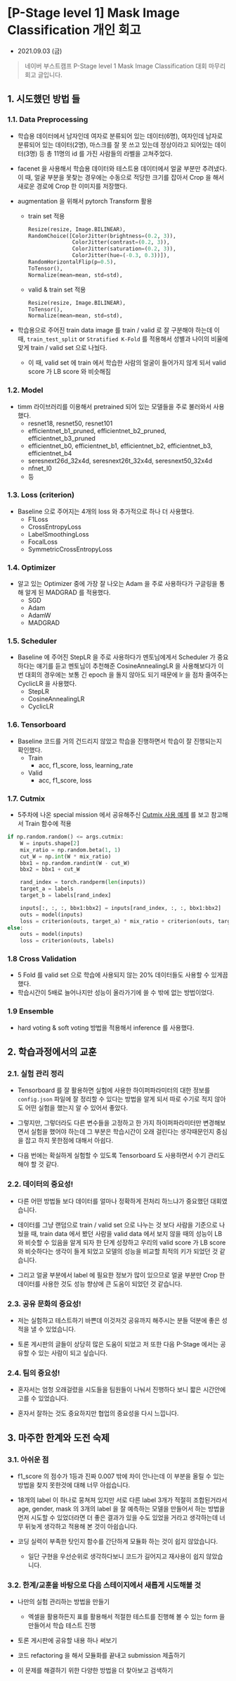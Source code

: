 # [P-Stage level 1] Mask Image Classification 개인 회고

- 2021.09.03 (금)

> 네이버 부스트캠프 P-Stage level 1 Mask Image Classification 
> 대회 마무리 회고 글입니다.

## 1. 시도했던 방법 들

### 1.1. Data Preprocessing

- 학습용 데이터에서 남자인데 여자로 분류되어 있는 데이터(6명), 여자인데 남자로 분류되어 있는 데이터(2명),
마스크를 잘 못 쓰고 있는데 정상이라고 되어있는 데이터(3명) 등 총 11명의 id 를 가진 사람들의 라벨을 고쳐주었다.
- facenet 을 사용해서 학습용 데이터와 테스트용 데이터에서 얼굴 부분만 추려냈다. 이 때,
얼굴 부분을 못찾는 경우에는 수동으로 적당한 크기를 잡아서 Crop 을 해서 새로운 경로에 Crop 한 이미지를 저장했다.
- augmentation 을 위해서 pytorch Transform 활용
  - train set 적용
    ```python
    Resize(resize, Image.BILINEAR),
    RandomChoice([ColorJitter(brightness=(0.2, 3)),
                  ColorJitter(contrast=(0.2, 3)),
                  ColorJitter(saturation=(0.2, 3)),
                  ColorJitter(hue=(-0.3, 0.3))]),
    RandomHorizontalFlip(p=0.5),
    ToTensor(),
    Normalize(mean=mean, std=std),
    ```
 
  - valid & train set 적용
    ```python
    Resize(resize, Image.BILINEAR),
    ToTensor(),
    Normalize(mean=mean, std=std),
    ```
    
- 학습용으로 주어진 train data image 를 train / valid 로 잘 구분해야 하는데 이 때,
`train_test_split` or `Stratified K-Fold` 를 적용해서 성별과 나이의 비율에 맞게
train / valid set 으로 나눴다.
  - 이 때, valid set 에 train 에서 학습한 사람의 얼굴이 들어가지 않게 되서 
  valid score 가 LB score 와 비슷해짐

### 1.2. Model

- timm 라이브러리를 이용해서 pretrained 되어 있는 모델들을 주로 불러와서 사용했다.
  - resnet18, resnet50, resnet101
  - efficientnet_b1_pruned, efficientnet_b2_pruned, efficientnet_b3_pruned
  - efficientnet_b0, efficientnet_b1, efficientnet_b2, efficientnet_b3, efficientnet_b4
  - seresnext26d_32x4d, seresnext26t_32x4d, seresnext50_32x4d
  - nfnet_l0
  - 등

### 1.3. Loss (criterion)

- Baseline 으로 주어지는 4개의 loss 와 추가적으로 하나 더 사용했다.
  - F1Loss
  - CrossEntropyLoss
  - LabelSmoothingLoss
  - FocalLoss
  - SymmetricCrossEntropyLoss

### 1.4. Optimizer

- 알고 있는 Optimizer 중에 가장 잘 나오는 Adam 을 주로 사용하다가
구글링을 통해 알게 된 MADGRAD 를 적용했다.
  - SGD
  - Adam
  - AdamW
  - MADGRAD

### 1.5. Scheduler

- Baseline 에 주어진 StepLR 을 주로 사용하다가 멘토님에게서 Scheduler 가 중요하다는 얘기를 듣고
멘토님이 추천해준 CosineAnnealingLR 을 사용해보다가 이번 대회의 경우에는 보통 긴 epoch 을 돌지 않아도
되기 때문에 lr 을 점차 줄여주는 CyclicLR 을 사용했다.
  - StepLR
  - CosineAnnealingLR
  - CyclicLR

### 1.6. Tensorboard

- Baseline 코드를 거의 건드리지 않았고 학습을 진행하면서 학습이 잘 진행되는지 확인했다.
  - Train
    - acc, f1_score, loss, learning_rate
  - Valid
    - acc, f1_score, loss

### 1.7. Cutmix

- 5주차에 나온 special mission 에서 공유해주신 [Cutmix 사용 예제](https://www.kaggle.com/debanga/cutmix-in-python) 를 보고 
참고해서 Train 함수에 적용

```python
if np.random.random() <= args.cutmix:
    W = inputs.shape[2]
    mix_ratio = np.random.beta(1, 1)
    cut_W = np.int(W * mix_ratio)
    bbx1 = np.random.randint(W - cut_W)
    bbx2 = bbx1 + cut_W

    rand_index = torch.randperm(len(inputs))
    target_a = labels
    target_b = labels[rand_index]

    inputs[:, :, :, bbx1:bbx2] = inputs[rand_index, :, :, bbx1:bbx2]
    outs = model(inputs)
    loss = criterion(outs, target_a) * mix_ratio + criterion(outs, target_b) * (1. - mix_ratio)
else:
    outs = model(inputs)
    loss = criterion(outs, labels)
```

### 1.8 Cross Validation

- 5 Fold 를 valid set 으로 학습에 사용되지 않는 20% 데이터들도 사용할 수 있게끔 했다.
- 학습시간이 5배로 늘어나지만 성능이 올라가기에 쓸 수 밖에 없는 방법이었다.

### 1.9 Ensemble

- hard voting & soft voting 방법을 적용해서 inference 를 사용했다.

## 2. 학습과정에서의 교훈

### 2.1. 실험 관리 정리 

- Tensorboard 를 잘 활용하면 실험에 사용한 하이퍼파라미터의 대한 정보를 `config.json` 파일에 
잘 정리할 수 있다는 방법을 알게 되서 따로 수기로 적지 않아도 어떤 실험을 했는지 알 수 있어서 좋았다.
 
- 그렇지만, 그렇더라도 다른 변수들을 고정하고 한 가지 하이퍼파라미터만 변경해보면서 실험을 했어야 하는데
그 부분은 학습시간이 오래 걸린다는 생각때문인지 중심을 잡고 하지 못한점에 대해서 아쉽다.

- 다음 번에는 확실하게 실험할 수 있도록 Tensorboard 도 사용하면서 수기 관리도 해야 할 것 같다.
  
### 2.2. 데이터의 중요성!

- 다른 어떤 방법들 보다 데이터를 얼마나 정확하게 전처리 하느냐가 중요했던 대회였습니다.

- 데이터를 그냥 랜덤으로 train / valid set 으로 나누는 것 보다 사람을 기준으로 나눴을 때,
train data 에서 봤던 사람을 valid data 에서 보지 않을 때의 성능이 LB 와 비슷할 수 있음을 
알게 되자 한 단계 성장하고 우리의 valid score 가 LB score 와 비슷하다는 생각이 들게 되었고
모델의 성능을 비교할 최적의 키가 되었던 것 같습니다.

- 그리고 얼굴 부분에서 label 에 필요한 정보가 많이 있으므로 얼굴 부분만 Crop 한 데이터를 사용한 것도
성능 향상에 큰 도움이 되었던 것 같습니다.

### 2.3. 공유 문화의 중요성!
 
- 저는 실험하고 테스트하기 바쁜데 이것저것 공유까지 해주시는 분들 덕분에 좋은 성적을 낼 수 있었습니다.

- 토론 게시판의 글들이 상당히 많은 도움이 되었고 저 또한 다음 P-Stage 에서는 공유할 수 있는 사람이 되고 싶습니다.

### 2.4. 팀의 중요성!

- 혼자서는 엄청 오래걸렸을 시도들을 팀원들이 나눠서 진행하다 보니 짧은 시간안에 고를 수 있었습니다.

- 혼자서 잘하는 것도 중요하지만 협업의 중요성을 다시 느낍니다.

## 3. 마주한 한계와 도전 숙제

### 3.1. 아쉬운 점

- f1_score 의 점수가 1등과 진짜 0.007 밖에 차이 안나는데 이 부분을 올릴 수 있는 방법을 찾지 못한것에 대해 너무 아쉽습니다.

- 18개의 label 이 하나로 뭉쳐져 있지만 서로 다른 label 3개가 적절히 조합된거라서 age, gender, mask 의 3개의 label 을 
잘 예측하는 모델을 만들어서 하는 방법을 먼저 시도할 수 있었더라면 더 좋은 결과가 있을 수도 있었을 거라고 생각하는데 너무 뒤늦게 
생각하고 적용해 본 것이 아쉽습니다.

- 코딩 실력이 부족한 탓인지 함수를 간단하게 모듈화 하는 것이 쉽지 않았습니다.
  - 일단 구현을 우선순위로 생각하다보니 코드가 길어지고 재사용이 쉽지 않았습니다.

### 3.2. 한계/교훈을 바탕으로 다음 스테이지에서 새롭게 시도해볼 것

- 나만의 실험 관리하는 방법을 만들기
  - 엑셀을 활용하든지 표를 활용해서 적절한 테스트를 진행해 볼 수 있는 form 을 만들어서 학습 테스트 진행

- 토론 게시판에 공유할 내용 하나 써보기

- 코드 refactoring 을 해서 모듈화를 끝내고 submission 제출하기

- 이 문제를 해결하기 위한 다양한 방법을 더 찾아보고 검색하기

